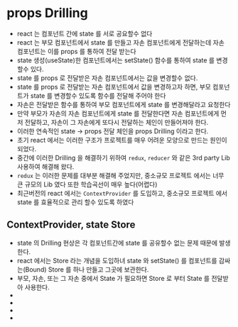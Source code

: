 # props Drilling

- react 는 컴포넌트 간에 state 를 서로 공요할수 없다
- react 는 부모 컴포넌트에서 state 를 만들고 자손 컴포넌트에게 전달하는데 자손 컴포넌트는
  이를 props 를 통하여 전달 받는다
- state 생성(useState)한 컴포넌트에서는 setState() 함수를 통하여 state 를 변경할수 있다.
- state 를 props 로 전달받은 자손 컴포넌트에서는 값을 변경할수 없다.
- state 를 props 로 전달받는 자손 컴포넌트에서 값을 변경하고자 하면, 부모 컴포넌트가 state 를
  변경할수 있도록 함수를 전달해 주어야 한다
- 자손은 전달받은 함수를 통하여 부모 컴포넌트에게 state 를 변경해달라고 요청한다
- 만약 부모가 자손의 자손 컴포넌트에게 state 를 전달한다면 자손 컴포넌트에게 먼저 전달하고,
  자손이 그 자손에게 또다시 전달하는 체인이 만들어져야 한다.
- 이러한 연속적인 state -> props 전달 체인을 props Drilling 이라고 한다.
- 초기 react 에서는 이러한 구조가 프로젝트를 매우 어려운 모양으로 만드는 원인이 되었다.
- 중간에 이러한 Drilling 을 해결하기 위하여 `redux`, `reducer` 와 같은 3rd party Lib 사용하여 해결해 왔다.
- `redux` 는 이러한 문제를 대부분 해결해 주었지만, 중소규모 프로젝트 에서는 너무 큰 규모의 Lib 였다
  또한 학습곡선이 매우 높다(어렵다)
- 최근버전의 react 에서는 `ContextProvider` 를 도입하고, 중소규모 프로젝트 에서 state 를 효율적으로
  관리 할수 있도록 하였다

## ContextProvider, state Store

- state 의 Drilling 현상은 각 컴포넌트간에 state 를 공유할수 없는 문제 때문에 발생한다.
- react 에서는 Store 라는 개념을 도입하녀 state 와 setState() 를 컴포넌트를 감싸는(Bound)
  Store 를 하나 만들고 그곳에 보관한다.
- 부모, 자손, 또는 그 자손 중에서 State 가 필요하면 Store 로 부터 State 를 전달받아 사용한다.
-
-
-
-
